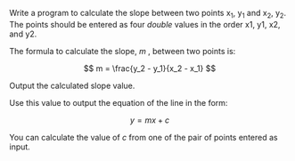 Write a program to calculate the slope between two points  x<sub>1</sub>, y<sub>1</sub>  and x<sub>2</sub>, y<sub>2</sub>. The points should be entered as four *double* values in the order x1, y1, x2, and y2.

The formula to calculate the slope,  *m* , between two points is:

$$
m = \frac{y_2 - y_1}{x_2 - x_1}
$$

Output the calculated slope value.

Use this value to output the equation of the line in the form:

$$
y = mx + c
$$

You can calculate the value of  *c*  from one of the pair of points entered as input.
